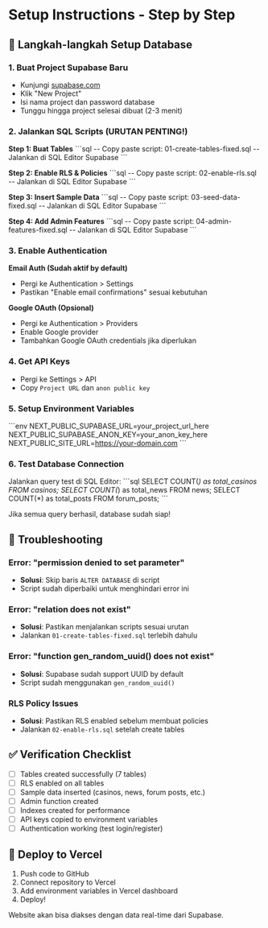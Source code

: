 # Setup Instructions - Step by Step

## 🚀 Langkah-langkah Setup Database

### 1. Buat Project Supabase Baru
- Kunjungi [supabase.com](https://supabase.com)
- Klik "New Project"
- Isi nama project dan password database
- Tunggu hingga project selesai dibuat (2-3 menit)

### 2. Jalankan SQL Scripts (URUTAN PENTING!)

**Step 1: Buat Tables**
\`\`\`sql
-- Copy paste script: 01-create-tables-fixed.sql
-- Jalankan di SQL Editor Supabase
\`\`\`

**Step 2: Enable RLS & Policies**
\`\`\`sql
-- Copy paste script: 02-enable-rls.sql  
-- Jalankan di SQL Editor Supabase
\`\`\`

**Step 3: Insert Sample Data**
\`\`\`sql
-- Copy paste script: 03-seed-data-fixed.sql
-- Jalankan di SQL Editor Supabase
\`\`\`

**Step 4: Add Admin Features**
\`\`\`sql
-- Copy paste script: 04-admin-features-fixed.sql
-- Jalankan di SQL Editor Supabase
\`\`\`

### 3. Enable Authentication

**Email Auth (Sudah aktif by default)**
- Pergi ke Authentication > Settings
- Pastikan "Enable email confirmations" sesuai kebutuhan

**Google OAuth (Opsional)**
- Pergi ke Authentication > Providers
- Enable Google provider
- Tambahkan Google OAuth credentials jika diperlukan

### 4. Get API Keys
- Pergi ke Settings > API
- Copy `Project URL` dan `anon public key`

### 5. Setup Environment Variables
\`\`\`env
NEXT_PUBLIC_SUPABASE_URL=your_project_url_here
NEXT_PUBLIC_SUPABASE_ANON_KEY=your_anon_key_here
NEXT_PUBLIC_SITE_URL=https://your-domain.com
\`\`\`

### 6. Test Database Connection
Jalankan query test di SQL Editor:
\`\`\`sql
SELECT COUNT(*) as total_casinos FROM casinos;
SELECT COUNT(*) as total_news FROM news;
SELECT COUNT(*) as total_posts FROM forum_posts;
\`\`\`

Jika semua query berhasil, database sudah siap!

## 🔧 Troubleshooting

### Error: "permission denied to set parameter"
- **Solusi**: Skip baris `ALTER DATABASE` di script
- Script sudah diperbaiki untuk menghindari error ini

### Error: "relation does not exist"  
- **Solusi**: Pastikan menjalankan scripts sesuai urutan
- Jalankan `01-create-tables-fixed.sql` terlebih dahulu

### Error: "function gen_random_uuid() does not exist"
- **Solusi**: Supabase sudah support UUID by default
- Script sudah menggunakan `gen_random_uuid()`

### RLS Policy Issues
- **Solusi**: Pastikan RLS enabled sebelum membuat policies
- Jalankan `02-enable-rls.sql` setelah create tables

## ✅ Verification Checklist

- [ ] Tables created successfully (7 tables)
- [ ] RLS enabled on all tables  
- [ ] Sample data inserted (casinos, news, forum posts, etc.)
- [ ] Admin function created
- [ ] Indexes created for performance
- [ ] API keys copied to environment variables
- [ ] Authentication working (test login/register)

## 🚀 Deploy to Vercel

1. Push code to GitHub
2. Connect repository to Vercel
3. Add environment variables in Vercel dashboard
4. Deploy!

Website akan bisa diakses dengan data real-time dari Supabase.
